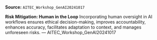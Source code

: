 **Source:** `AITEC_Workshop_GenAI20241017`

**Risk Mitigation: Human in the Loop**
Incorporating human oversight in AI workflows ensures ethical decision-making, improves accountability, enhances accuracy, facilitates adaptation to context, and manages unforeseen risks. — AITEC_Workshop_GenAI20241017
